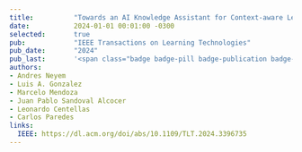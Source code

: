 ```yaml
---
title:          "Towards an AI Knowledge Assistant for Context-aware Learning Experiences in Software Capstone Project Development"
date:           2024-01-01 00:01:00 -0300
selected:       true
pub:            "IEEE Transactions on Learning Technologies"
pub_date:       "2024"
pub_last:       '<span class="badge badge-pill badge-publication badge-primary">TLT</span><span class="badge badge-pill badge-publication badge-info">WoS</span> <span class="badge badge-pill badge-publication badge-success">Q1</span>'
authors:
- Andres Neyem
- Luis A. Gonzalez
- Marcelo Mendoza
- Juan Pablo Sandoval Alcocer
- Leonardo Centellas
- Carlos Paredes
links:
  IEEE: https://dl.acm.org/doi/abs/10.1109/TLT.2024.3396735
---
```

